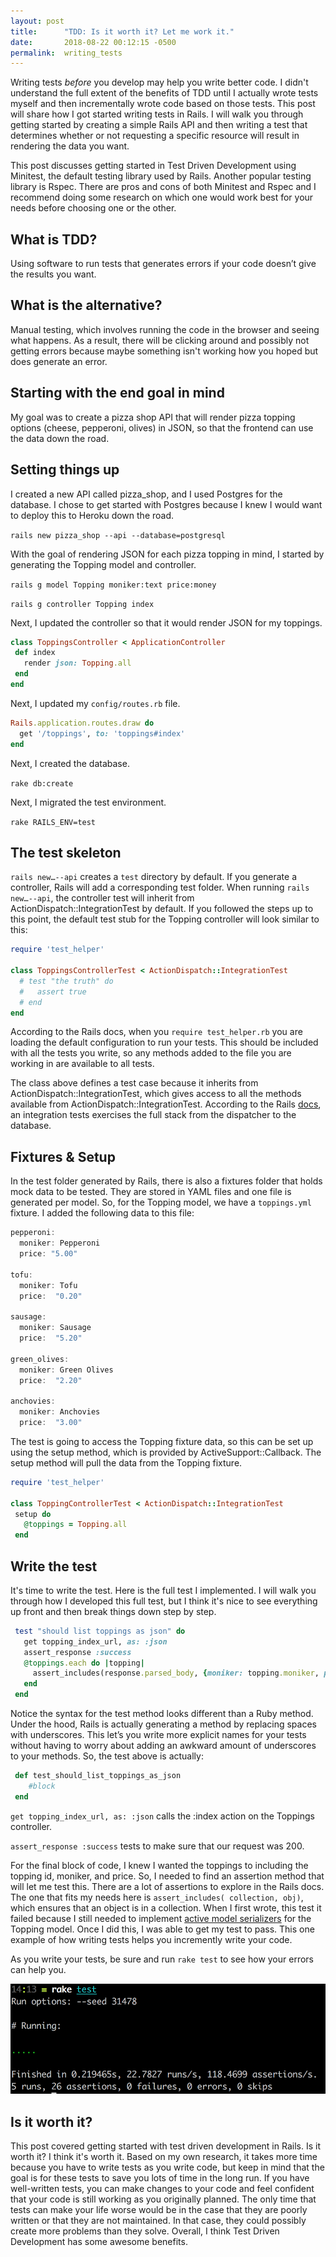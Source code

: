 ```yaml
---
layout: post
title:      "TDD: Is it worth it? Let me work it."
date:       2018-08-22 00:12:15 -0500
permalink:  writing_tests
---
```


Writing tests *before* you develop may help you write better code. I didn't understand the full extent of the benefits of TDD until I actually wrote tests myself and then incrementally wrote code based on those tests. This post will share how I got started writing tests in Rails. I will walk you through getting started by creating a simple Rails API and then writing a test that determines whether or not requesting a specific resource will result in rendering the data you want. 

This post discusses getting started in Test Driven Development using Minitest, the default testing library used by Rails. Another popular testing library is Rspec. There are pros and cons of both Minitest and Rspec and I recommend doing some research on which one would work best for your needs before choosing one or the other.

## What is TDD?
Using software to run tests that generates errors if your code doesn’t give the results you want.

## What is the alternative? 
Manual testing, which involves running the code in the browser and seeing what happens. As a result, there will be clicking around and possibly not getting errors because maybe something isn't working how you hoped but does generate an error.  

## Starting with the end goal in mind
My goal was to create a pizza shop API that will render pizza topping options (cheese, pepperoni, olives) in JSON, so that the frontend can use the data down the road.

## Setting things up
I created a new API called pizza_shop, and I used Postgres for the database. I chose to get started with Postgres because I knew I would want to deploy this to Heroku down the road.

`rails new pizza_shop --api --database=postgresql`

With the goal of rendering JSON for each pizza topping in mind, I started by generating the Topping model and controller. 

`rails g model Topping moniker:text price:money`

`rails g controller Topping index`

Next, I updated the controller so that it would render JSON for my toppings. 

```ruby 
class ToppingsController < ApplicationController
 def index
   render json: Topping.all
 end
end
```

Next, I updated my `config/routes.rb` file.

```Ruby
Rails.application.routes.draw do
  get '/toppings', to: 'toppings#index'
end
```

Next, I created the database.

`rake db:create`

Next, I migrated the test environment.

`rake RAILS_ENV=test`

## The test skeleton
`rails new…--api` creates a `test` directory by default. If you generate a controller, Rails will add a corresponding test folder. When running `rails new…--api`, the controller test will inherit from ActionDispatch::IntegrationTest by default. If you followed the steps up to this point, the default test stub for the Topping controller will look similar to this:

```ruby
require 'test_helper'
 
class ToppingsControllerTest < ActionDispatch::IntegrationTest
  # test "the truth" do
  #   assert true
  # end
end
```
According to the Rails docs, when you `require test_helper.rb` you are loading the default configuration to run your tests. This should be included with all the tests you write, so any methods added to the file you are working in are available to all tests. 

The class above defines a test case because it inherits from ActionDispatch::IntegrationTest, which gives access to all the methods available from ActionDispatch::IntegrationTest. According to the Rails [docs](https://api.rubyonrails.org/v5.1/classes/ActionDispatch/IntegrationTest.html), an integration tests exercises the full stack from the dispatcher to the database.

## Fixtures & Setup

In the test folder generated by Rails, there is also a fixtures folder that holds mock data to be tested. They are stored in YAML files and one file is generated per model. So, for the Topping model, we have a `toppings.yml` fixture. I added the following data to this file:

```js
pepperoni:
  moniker: Pepperoni
  price: "5.00"

tofu:
  moniker: Tofu
  price:  "0.20"

sausage:
  moniker: Sausage
  price:  "5.20"

green_olives:
  moniker: Green Olives
  price:  "2.20"

anchovies:
  moniker: Anchovies
  price:  "3.00"
```

The test is going to access the Topping fixture data, so this can be set up using the setup method, which is provided by ActiveSupport::Callback. The setup method will pull the data from the Topping fixture.

```ruby
require 'test_helper'

class ToppingControllerTest < ActionDispatch::IntegrationTest
 setup do
   @toppings = Topping.all
 end
```

## Write the test
It's time to write the test. Here is the full test I implemented. I will walk you through how I developed this full test, but I think it's nice to see everything up front and then break things down step by step.

```ruby
 test "should list toppings as json" do
   get topping_index_url, as: :json
   assert_response :success
   @toppings.each do |topping|
     assert_includes(response.parsed_body, {moniker: topping.moniker, price: topping.price.to_s}, ['here is the message'])
   end
 end
```

Notice the syntax for the test method looks different than a Ruby method. Under the hood, Rails is actually generating a method by replacing spaces with underscores. This let’s you write more explicit names for your tests without having to worry about adding an awkward amount of underscores to your methods. So, the test above is actually:

```ruby
 def test_should_list_toppings_as_json
	#block 
 end
```

`get topping_index_url, as: :json` calls the :index action on the Toppings controller.

`assert_response :success` tests to make sure that our request was 200. 

For the final block of code, I knew I wanted the toppings to including the topping id, moniker, and price. So, I needed to find an assertion method that will let me test this. There are a lot of assertions to explore in the Rails docs. The one that fits my needs here is `assert_includes( collection, obj)`, which ensures that an object is in a collection. When I first wrote, this test it failed because I still needed to implement [active model serializers](https://github.com/rails-api/active_model_serializers/tree/v0.9.3) for the Topping model. Once I did this, I was able to get my test to pass. This one example of how writing tests helps you incremently write your code.

As you write your tests, be sure and run `rake test` to see how your errors can help you.

<img src="/img/test_output.png"/>



## Is it worth it?

This post covered getting started with test driven development in Rails. Is it worth it? I think it's worth it. Based on my own research, it takes more time because you have to write tests as you write code, but keep in mind that the goal is for these tests to save you lots of time in the long run. If you have well-written tests, you can make changes to your code and feel confident that your code is still working as you originally planned. The only time that tests can make your life worse would be in the case that they are poorly written or that they are not maintained. In that case, they could possibly create more problems than they solve. Overall, I think Test Driven Development has some awesome benefits.


















